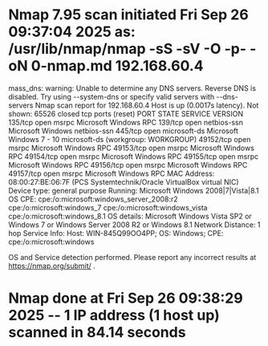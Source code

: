 # Nmap 7.95 scan initiated Fri Sep 26 09:37:04 2025 as: /usr/lib/nmap/nmap -sS -sV -O -p- -oN 0-nmap.md 192.168.60.4
mass_dns: warning: Unable to determine any DNS servers. Reverse DNS is disabled. Try using --system-dns or specify valid servers with --dns-servers
Nmap scan report for 192.168.60.4
Host is up (0.0017s latency).
Not shown: 65526 closed tcp ports (reset)
PORT      STATE SERVICE      VERSION
135/tcp   open  msrpc        Microsoft Windows RPC
139/tcp   open  netbios-ssn  Microsoft Windows netbios-ssn
445/tcp   open  microsoft-ds Microsoft Windows 7 - 10 microsoft-ds (workgroup: WORKGROUP)
49152/tcp open  msrpc        Microsoft Windows RPC
49153/tcp open  msrpc        Microsoft Windows RPC
49154/tcp open  msrpc        Microsoft Windows RPC
49155/tcp open  msrpc        Microsoft Windows RPC
49156/tcp open  msrpc        Microsoft Windows RPC
49157/tcp open  msrpc        Microsoft Windows RPC
MAC Address: 08:00:27:BE:06:7F (PCS Systemtechnik/Oracle VirtualBox virtual NIC)
Device type: general purpose
Running: Microsoft Windows 2008|7|Vista|8.1
OS CPE: cpe:/o:microsoft:windows_server_2008:r2 cpe:/o:microsoft:windows_7 cpe:/o:microsoft:windows_vista cpe:/o:microsoft:windows_8.1
OS details: Microsoft Windows Vista SP2 or Windows 7 or Windows Server 2008 R2 or Windows 8.1
Network Distance: 1 hop
Service Info: Host: WIN-845Q99OO4PP; OS: Windows; CPE: cpe:/o:microsoft:windows

OS and Service detection performed. Please report any incorrect results at https://nmap.org/submit/ .
# Nmap done at Fri Sep 26 09:38:29 2025 -- 1 IP address (1 host up) scanned in 84.14 seconds
